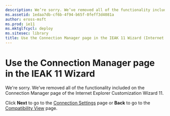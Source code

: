 ```yaml
---
description: We’re sorry. We’ve removed all of the functionality included on the **Connection Manager** page of the Internet Explorer Customization Wizard 11.
ms.assetid: 1edaa7db-cf6b-4f94-b65f-0feff3d4081a
author: eross-msft
ms.prod: ie11
ms.mktglfcycl: deploy
ms.sitesec: library
title: Use the Connection Manager page in the IEAK 11 Wizard (Internet Explorer Administration Kit 11 for IT Pros)
---
```


# Use the Connection Manager page in the IEAK 11 Wizard
We're sorry. We've removed all of the functionality included on the Connection Manager page of the Internet Explorer Customization Wizard 11.

Click **Next** to go to the [Connection Settings](connection-settings-ieak11-wizard.md) page or **Back** to go to the [Compatibility View](compat-view-ieak11-wizard.md) page.